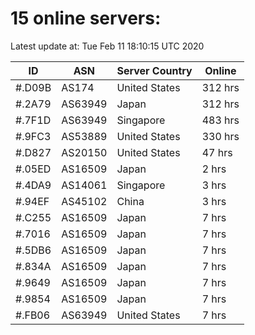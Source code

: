 # 15 online servers:

Latest update at: Tue Feb 11 18:10:15 UTC 2020

| ID | ASN | Server Country | Online |
| -- | --- | -------------- | ------ |
| #.D09B | AS174 | United States | 312 hrs |
| #.2A79 | AS63949 | Japan | 312 hrs |
| #.7F1D | AS63949 | Singapore | 483 hrs |
| #.9FC3 | AS53889 | United States | 330 hrs |
| #.D827 | AS20150 | United States | 47 hrs |
| #.05ED | AS16509 | Japan | 2 hrs |
| #.4DA9 | AS14061 | Singapore | 3 hrs |
| #.94EF | AS45102 | China | 3 hrs |
| #.C255 | AS16509 | Japan | 7 hrs |
| #.7016 | AS16509 | Japan | 7 hrs |
| #.5DB6 | AS16509 | Japan | 7 hrs |
| #.834A | AS16509 | Japan | 7 hrs |
| #.9649 | AS16509 | Japan | 7 hrs |
| #.9854 | AS16509 | Japan | 7 hrs |
| #.FB06 | AS63949 | United States | 7 hrs |


